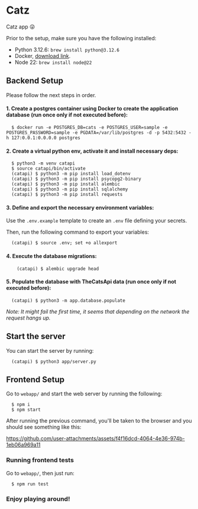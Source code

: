 # Catz
Catz app 😜

Prior to the setup, make sure you have the following installed:
- Python 3.12.6: `brew install python@3.12.6`
- Docker, [download link](https://docs.docker.com/desktop/install/mac-install/).
- Node 22: `brew install node@22`

## Backend Setup

Please follow the next steps in order.

#### 1. Create a postgres container using Docker to create the application database **(run once only if not executed before)**:
```
  $ docker run -e POSTGRES_DB=cats -e POSTGRES_USER=sample -e POSTGRES_PASSWORD=sample -e PGDATA=/var/lib/postgres -d -p 5432:5432 -h 127:0.0.1:0.0.0.0 postgres
```

#### 2. Create a virtual python env, activate it and install necessary deps:
```
  $ python3 -m venv catapi
  $ source catapi/bin/activate
  (catapi) $ python3 -m pip install load_dotenv
  (catapi) $ python3 -m pip install psycopg2-binary
  (catapi) $ python3 -m pip install alembic
  (catapi) $ python3 -m pip install sqlalchemy
  (catapi) $ python3 -m pip install requests
```

#### 3. Define and export the necessary environment variables:

Use the `.env.example` template to create an `.env` file defining your secrets.

Then, run the following command to export your variables:

```
  (catapi) $ source .env; set +o allexport
```

#### 4. Execute the database migrations:
```
    (catapi) $ alembic upgrade head
```

#### 5. Populate the database with TheCatsApi data **(run once only if not executed before)**:
```
  (catapi) $ python3 -m app.database.populate
```

*Note: It might fail the first time, it seems that depending on the network the request hangs up.*


## Start the server

You can start the server by running:
```
  (catapi) $ python3 app/server.py
```

## Frontend Setup

Go to `webapp/` and start the web server by running the following:

```
  $ npm i
  $ npm start
```

After running the previous command, you'll be taken to the browser and you should see something like this:

https://github.com/user-attachments/assets/f4f16dcd-4064-4e36-974b-1eb06a969a11

### Running frontend tests
Go to `webapp/`, then just run:
```
  $ npm run test
```

### Enjoy playing around!

